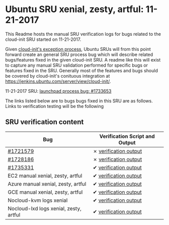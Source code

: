 Ubuntu SRU xenial, zesty, artful: 11-21-2017
=====
This Readme hosts the manual SRU verification logs for bugs related to the cloud-init SRU started on 11-21-2017.

Given [cloud-init's exception process](https://wiki.ubuntu.com/CloudinitUpdates), Ubuntu SRUs will from this point forward create an general SRU process bug which will describe related bugs/features fixed in the given cloud-init SRU. A readme like this will exist to capture any manual SRU validation performed for specific bugs or features fixed in the SRU. Generally most of the features and bugs should be covered by cloud-init's conituous integration at https://jenkins.ubuntu.com/server/view/cloud-init/.


11-21-2017 SRU: [launchpad process bug: #1733653](https://pad.lv/1733653)


The links listed below are to bugs bugs fixed in this SRU are as follows. Links to verification testing will be the following


## SRU verification content
| Bug | Verification Script and Output |
| -------- |  -------- |
| [#1721579](https://pad.lv/1721579) | ✗ [verification output](../bugs/lp-1721579.txt) |
| [#1728186](https://pad.lv/1728186) | ✗ [verification output](../bugs/lp-1728186.txt) |
| [#1735331](https://pad.lv/1735331) | ✔ [verification output](../bugs/lp-1735331.txt) |
| EC2 manual xenial, zesty, artful | ✔ [verification output](../manual/ec2-sru-17.1.46.txt) |
| Azure manual xenial, zesty, artful | ✔ [verification output](../manual/azure-sru-17.1.46.txt) |
| GCE manual xenial, zesty, artful | ✔ [verification output](../manual/gce-sru-17.1.46.txt) |
| Nocloud-kvm logs xenial | ✔ [verification output](../manual/manual/nocloud-kvm-sru-17.1.46.txt) |
| Nocloud-lxd logs xenial, zesty, artful | ✔ [verification output](../manual/nocloud-lxd-sru-17.1.46.txt) |
